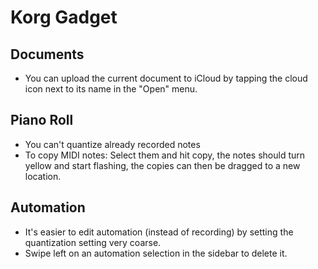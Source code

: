 # Korg Gadget

## Documents

- You can upload the current document to iCloud by tapping the cloud icon next to its name in the "Open" menu.

## Piano Roll

- You can't quantize already recorded notes
- To copy MIDI notes: Select them and hit copy, the notes should turn yellow and start flashing, the copies can then be dragged to a new location.

## Automation

- It's easier to edit automation (instead of recording) by setting the quantization setting very coarse.
- Swipe left on an automation selection in the sidebar to delete it.

